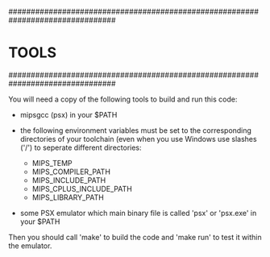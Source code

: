 ################################################################################
# TOOLS                                                                        #
################################################################################

You will need a copy of the following tools to build and run this code:

+ mipsgcc (psx) in your $PATH 

+ the following environment variables must be set to the corresponding 
directories of your toolchain (even when you use Windows use slashes ('/') to 
seperate different directories:
  * MIPS_TEMP
  * MIPS_COMPILER_PATH
  * MIPS_INCLUDE_PATH
  * MIPS_CPLUS_INCLUDE_PATH
  * MIPS_LIBRARY_PATH
  
+ some PSX emulator which main binary file is called 'psx' or 'psx.exe' in your 
  $PATH
  
Then you should call 'make' to build the code and 'make run' to test it within
the emulator.